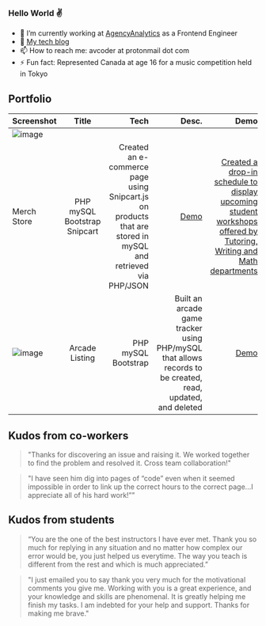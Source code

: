 ### Hello World :v:

- 🔭 I’m currently working at [AgencyAnalytics](https://agencyanalytics.com/) as a Frontend Engineer
- :pencil: [My tech blog](https://codevilla.hashnode.dev/)
- 📫 How to reach me: avcoder at protonmail dot com
- ⚡ Fun fact: Represented Canada at age 16 for a music competition held in Tokyo

## Portfolio
| Screenshot    | Title         | Tech  | Desc.   | Demo  | Code |
| ------------- |:-------------:| -----:| -----:| -----:|-----:|
|![image](https://user-images.githubusercontent.com/7874705/190830278-f0c8e166-a189-44d0-ab27-e721cb44ac32.png)
|Merch Store|PHP mySQL Bootstrap Snipcart|Created an e-commerce page using Snipcart.js on products that are stored in mySQL and retrieved via PHP/JSON|[Demo](https://lamp.computerstudi.es/~Albert2/comp1006/week12/merch.php)|[Created a drop-in schedule to display upcoming student workshops offered by Tutoring, Writing and Math departments](Code)|
| ![image](https://user-images.githubusercontent.com/7874705/190829849-ad47bc41-9679-485f-be1a-e6f37e0e1c65.png) | Arcade Listing | PHP mySQL Bootstrap | Built an arcade game tracker using PHP/mySQL that allows records to be created, read, updated, and deleted | [Demo](http://15.222.122.223/~Albert2/comp1006/week12/games.php) | [Code](https://github.com/avcoder/c1006-gametracker/blob/main/games.php)



## Kudos from co-workers
> "Thanks for discovering an issue and raising it. We worked together to find the problem and resolved it. Cross team collaboration!"

> "I have seen him dig into pages of “code” even when it seemed impossible in order to link up the correct hours to the correct page...I appreciate all of his hard work!”"

## Kudos from students
> “You are the one of the best instructors I have ever met. Thank you so much for replying in any situation and no matter how complex our error would be, you just helped us everytime. The way you teach is different from the rest and which is much appreciated.”

> "I just emailed you to say thank you very much for the motivational comments you give me. Working with you is a great experience, and your knowledge and skills are phenomenal. It is greatly helping me finish my tasks. I am indebted for your help and support. Thanks for making me brave."
